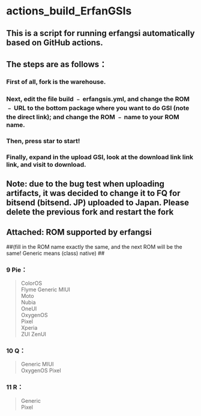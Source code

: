 # actions_build_ErfanGSIs #

## This is a script for running erfangsi automatically based on GitHub actions. ##
## The steps are as follows： ##
### First of all, fork is the warehouse. ###
### Next, edit the file build ﹣ erfangsis.yml, and change the ROM ﹣ URL to the bottom package where you want to do GSI (note the direct link); and change the ROM ﹣ name to your ROM name. ###
### Then, press star to start! ###
### Finally, expand in the upload GSI, look at the download link link link, and visit to download. ###

## Note: due to the bug test when uploading artifacts, it was decided to change it to FQ for bitsend (bitsend. JP) uploaded to Japan. Please delete the previous fork and restart the fork ##

## Attached: ROM supported by erfangsi ##
##(fill in the ROM name exactly the same, and the next ROM will be the same! Generic means (class) native) ##
### 9 Pie： ### 
> ColorOS	
Flyme
Generic
MIUI	
Moto	
Nubia	
OneUI	
OxygenOS	
Pixel	
Xperia	
ZUI	
ZenUI
### 10 Q： ###
> Generic
MIUI	
OxygenOS
Pixel
### 11 R： ##
> Generic	
Pixel
